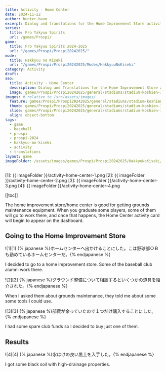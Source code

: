 ```yaml
---
title: Activity - Home Center
date: 2024-11-22
author: hunter-baun
excerpt: Dialog and translations for the Home Improvement Store activity
series:
  title: Pro Yakyuu Spirits
  url: /games/Prospi/
game: 
  title: Pro Yakyuu Spirits 2024-2025
  url: "/games/Prospi/Prospi20242025/"
mode: 
  title: Hakkyuu no Kiseki
  url: "/games/Prospi/Prospi20242025/Modes/HakkyuuNoKiseki"
category: Activity
draft: 
seo:
  title: Activity - Home Center
  description: Dialog and Translations for the Home Improvement Store activity
  image: games/Prospi/Prospi20242025/general/stadiums/stadium-koshien-1.png
images: # relative to /src/assets/images/
  feature: games/Prospi/Prospi20242025/general/stadiums/stadium-koshien-1.png
  thumb: games/Prospi/Prospi20242025/general/stadiums/stadium-koshien-1.png
  slide: games/Prospi/Prospi20242025/general/stadiums/stadium-koshien-1.png
  align: object-bottom
tags:
  - game
  - baseball
  - prospi
  - prospi-2024
  - hakkyuu-no-kiseki
  - activity
  - translations
layout: game
imageFolder: /assets/images/games/Prospi/Prospi20242025/HakkyuNoKiseki/Activities/Home-Center
---
```

[1]: {{ imageFolder }}/activity-home-center-1.png
[2]: {{ imageFolder }}/activity-home-center-2.png
[3]: {{ imageFolder }}/activity-home-center-3.png
[4]: {{ imageFolder }}/activity-home-center-4.png

[[toc]]

<article class="prose max-w-xl lg:max-w-4xl lg:prose-lg">

The home improvement store/home center is good for getting grounds maintenance equipment. When you graduate some players, some of them will go to work there, and once that happens, the Home Center activity card will begin to appear on the dashboard.

## Going to the Home Improvement Store
![1][1]
{% japanese %}ホームセンターへ出かけることにした。こは野球部ＯＢも勤めているホームセンターだ。{% endjapanese %}

I decided to go to a home improvement store. Some of the baseball club alumni work there.

![2][2]
{% japanese %}グラウンド整備について相談するといくつかの道具を紹介された。{% endjapanese %}

When I asked them about grounds maintenance, they told me about some some tools I could use.


![3][3]
{% japanese %}部費が余っていたので１つだけ購入することにした。{% endjapanese %}

I had some spare club funds so I decided to buy just one of them.

## Results

![4][4]
{% japanese %}水はけの良い黒土を入手した。{% endjapanese %}

I got some black soil with high-drainage properties.

</article>